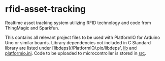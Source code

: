 # rfid-asset-tracking
Realtime asset tracking system utilizing RFID technology and code from ThingMagic and Sparkfun.

This contains all relevant project files to be used with PlatformIO for Arduino Uno or similar boards. Library dependencies not included in C Standard library are listed under [libdeps](/PlatformIO/.pio/libdeps', [lib](/PlatformIO/lib/) and [platformio.ini](/PlatformIO/platformio.ini). Code to be uploaded to microcontroller is stored in [src](/PlatformIO/src/).
